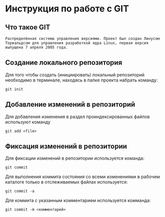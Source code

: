 # **Инструкция по работе с GIT**

##  Что такое GIT

    Распределённая система управления версиями. Проект был создан Линусом Торвальдсом для управления разработкой ядра Linux, первая версия выпущена 7 апреля 2005 года.

## Создание локального репозитория 

Для того чтобы создать (инициировать) локальный репозиторий необходимо в терминале, находясь в папке проекта набрать команду:

    git init

## Добавление изменений в репозиторий

Для добавления изменения в раздел проиндексированных файлов используют команду

    git add <file>

## Фиксация изменений в репозитории

Для фиксации изменений в репозитории используется команда:

    git commit
    
Для выполнения коммита состояния со всеми изменениями в рабочем каталоге только в отслеживаемых файлах используется:

    git commit -a

Для коммита  с указанным комментарием используется комманда:

    git commit -m <комментарий>
    